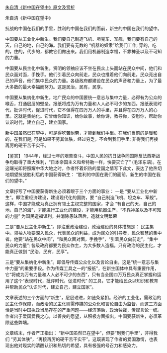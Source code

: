 [朱自清《新中国在望中》原文及赏析](https://www.vrrw.net/wx/10222.html)

朱自清《新中国在望中》

抗战的中国在我们的手里，胜利的中国在我们的面前，新生的中国在我们的望中。

中国要从工业化中新生。我们要自己制造飞机、坦克车、军舰，我们要有自己的天，自己的地，自己的海。我们要有无数的 “机器的奴隶”给我们工作; 穿的，吃的，住的，代步的，都教它们做出来。我们用机器制造幸福，不靠神圣以及不可知的力量。

中国要从民主化中新生。贤明的领袖应该不坐在民众上头而站在民众中间，他们和民众面对面，手挽手。他们引着民众向前走，民众也推着他们向前走。民众亮出自己的声音，他们集中民众的力量。各级政府都建设在民众的声音和力量上，为了最大多数的最大幸福而努力。这是民治，民有，民享。

中国要从集纳化中新生。地广民众的中国要统一意志与集中力量，必得有为公众的喉舌，打通层层的壁垒。报纸将成为万有力量和人人必不可少的东西。报纸表现时代，批评时代，促进时代，它不但得在四万万人的手里，并且得在四万万人的心里。这就是集纳化。它曾给你知识，给你故事，给你诗，教导你，安慰你，帮助你认识时代，建立自己，建立国家。

新中国虽然已在望中，可是得吃苦耐劳，才能到我们手里。在我们当前的是暖和的，在我们是; 可是如果不劳其体肤，经过穷乏，不会到我们手里; 非得我们再接再厉的硬干苦干实干。



【鉴赏】 1944年，经过七年的艰苦奋斗，中国人民的抗日战争同国际反法西斯战争均取得了重大胜利，“日本帝国主义和希特勒一样，快要灭亡了” (毛泽东语)。在这曙光即将照耀中华大地之时，作者怀着炽热的爱国之情写下此文，表达了他热切地期望抗战胜利后的中国获得新生： “胜利的中国在我们的面前，新生的中国在我们的望中。”

文章抒写了中国要获得新生必须着眼于三个方面的事业： 一是 “要从工业化中新生”。即注重经济建设，建设现代化的国防，要 “自己制造飞机、坦克车、军舰”。这样，中国才能成为真正拥有领土主权完整的国家，才会 “有自己的天，自己的地，自己的海”，才能进行工业化的建设，才能用机器生产，“不靠神圣以及不可知的力量” 为国民造福谋利，并消除愚昧落后，造就文明繁荣

二是“要从民主化中新生”。即注重政治建设，政治建设的具体措施是： 民主集中。领袖人物要深入民众，代表民众的利益，成为民众的引导者，民众智慧的集中者。他要“站在民众中间”，“和民众面对面，手挽手”，“引着民众向前走”，“集中民众的力量”; 各级政府都要为民众作主，为大多数人造福。只有政治的民主化，才能真正做到 “民治，民有，民享”。

三是“要从集纳化中新生”。即倡导传媒公众化以及言论自由，这是“统一意志与集中力量”的重要手段。作为传媒工具之一的“报纸”，在新生国体中具有重要作用，它“将成为万有力量和人人必不可少的东西”，只有当全国四万万民众真正掌握和运用了这个“表现时代，批评时代，促进时代” 的工具，它才能给民众以知识和教育并帮助民众“认识时代，建立自己，建立国家”。

文章表述的三个方面的“新生”，层层递进，如链条紧扣。经济的工业化，需政治的民主化作保障，而政治的民主化则需传媒的公众化和言论自由为监督，而这三方面恰是当时中国执政当局存在的严重问题——经济落后，政治独裁，传媒言论一统。作者出于爱国爱民之心，以善良的愿望，从积极方面指出，中国要获新生，必须革除这些弊端。

文章结末，作者严正指出： “新中国虽然已在望中”，但要“到我们手里”，非得我们 “劳其体肤”，“再接再厉的硬干苦干实干”。这既表现了作者的爱国激情，也表现出他对现实的清醒认识和热切的希望，具有极强的号召力和感染力。

